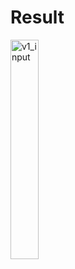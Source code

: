 # Result

<!-- ![image](https://github.com/BigTsung/CV/blob/master/result/Smoothing.jpg) -->
<img src="https://github.com/BigTsung/CV/blob/master/result/Smoothing.jpg" height="30%" width="30%" title="v1_input">